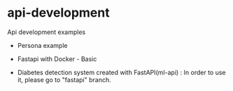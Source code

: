 # api-development
Api development examples

- Persona example

- Fastapi with Docker - Basic

- Diabetes detection system created with FastAPI(ml-api) : In order to use it, please go to "fastapi" branch.
